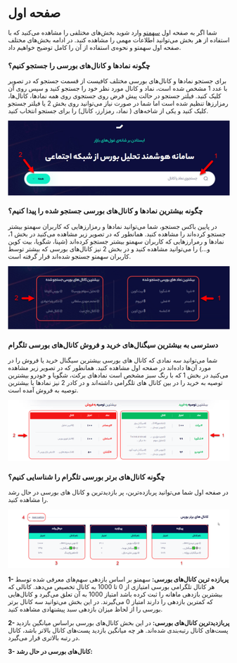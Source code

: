 # صفحه اول

شما اگر به صفحه اول [سهمتو](https://sahmeto.com/) وارد شوید بخش‌های مختلفی را مشاهده می‌کنید که با استفاده از هر بخش می‌توانید اطلاعات مهمی را مشاهده کنید. در ادامه بخش‌های مختلف صفحه اول سهمتو و نحوه‌ی استفاده از آن را کامل توضیح خواهیم داد. 

### چگونه نمادها و کانال‌های بورسی را جستجو کنیم؟

برای جستجو نمادها و کانال‌های بورسی مختلف کافیست از قسمت جستجو که در تصویر با عدد 1 مشخص شده است، نماد و کانال مورد نظر خود را جستجو کنید و سپس روی آن کلیک کنید. فیلتر جستجو در حالت پیش فرض روی جستجوی روی همه نمادها، کانال‌ها، رمزارزها تنظیم شده است اما شما در صورت نیاز می‌توانید روی بخش 2 یا فیلتر جستجو کلیک کنید و یکی از شاخه‌های \( نماد، رمزارز، کانال\) را برای جستجو انتخاب کنید. 

![&#x646;&#x62D;&#x648;&#x647; &#x6CC; &#x62C;&#x633;&#x62A;&#x62C;&#x648; &#x646;&#x645;&#x627;&#x62F; &#x648; &#x6A9;&#x627;&#x646;&#x627;&#x644; &#x628;&#x648;&#x631;&#x633;&#x6CC; &#x62F;&#x631; &#x633;&#x647;&#x645;&#x62A;&#x648;](../.gitbook/assets/jsthw.jpg)

### **چگونه بیشترین نمادها و کانال‌های بورسی جستجو شده را پیدا کنیم؟**

در پایین باکس جستجو، شما می‌توانید نمادها و رمزارزهایی که کاربران سهمتو بیشتر جستجو کرده‌اند را مشاهده کنید. همانطور که در تصویر زیر مشاهده می‌کنید در بخش 1، نمادها و رمرارزهایی که کاربران سهمتو بیشتر جستجو کرده‌اند \(شپنا، شگویا، بیت کوین و...\) را می‌توانید مشاهده کنید و در بخش 2 نیز کانال‌های بورسی که بیشتر توسط کاربران سهمتو جستجو شده‌اند قرار گرفته است. 

![&#x62F;&#x633;&#x62A;&#x631;&#x633;&#x6CC; &#x628;&#x647; &#x628;&#x6CC;&#x634;&#x62A;&#x631;&#x6CC;&#x646; &#x62C;&#x633;&#x62A;&#x62C;&#x648;&#x647;&#x627;&#x6CC; &#x627;&#x62E;&#x6CC;&#x631; &#x6A9;&#x627;&#x631;&#x628;&#x631;&#x627;&#x646; &#x633;&#x647;&#x645;&#x62A;&#x648;](../.gitbook/assets/nmadha-w-kanal-hay-pr-jsthw.png)

### دسترسی به بیشترین سیگنال‌های خرید و فروش کانال‌های بورسی تلگرام

شما می‌توانید سه نمادی که کانال های بورسی بیشترین سیگنال خرید یا فروش را در مورد آن‌ها داده‌اند در صفحه اول مشاهده کنید. همانطور که در تصویر زیر مشاهده می‌کنید در بخش 1 که با رنگ سبز مشخص است نمادهای برکت، شگویا و خودرو بیشترین توصیه به خرید را در بین کانال های تلگرامی داشته‌اند و در کادر 2 نیز نمادها با بیشترین توصیه به فروش آمده است. 

![&#x646;&#x645;&#x627;&#x62F;&#x647;&#x627; &#x628;&#x627; &#x628;&#x6CC;&#x634;&#x62A;&#x631;&#x6CC;&#x646; &#x633;&#x6CC;&#x6AF;&#x646;&#x627;&#x644; &#x62E;&#x631;&#x6CC;&#x62F; &#x648; &#x641;&#x631;&#x648;&#x634;](../.gitbook/assets/twsyh-bh-khryd-w-frwsh.png)

### چگونه کانال‌های برتر بورسی تلگرام را شناسایی کنیم؟

در صفحه اول شما می‌توانید پربازده‌ترین، پر بازدیدترین و کانال های بورسی در حال رشد را مشاهده کنید. 

![](../.gitbook/assets/kanal-hay-brtr.png)

**1-** **پربازده ترین کانال‌های بورسی:** سهمتو بر اساس بازدهی سهم‌های معرفی شده توسط هر کانال تلگرامی بورسی امتیازی از 0 تا 1000 به کانال تخصیص می‌دهد. کانالی که بیشترین بازدهی ماهانه را ثبت کرده باشد امتیاز 1000 به آن تعلق می‌گیرد و کانال‌هایی که کمترین بازدهی را دارند امتیاز 0 می‌گیرند. در این بخش می‌توانید سه کانال برتر بورسی را از لحاظ میزان بازدهی سبد پیشنهادی مشاهده کنید. 

**2- پربازدیدترین کانال‌های بورسی:** در این بخش کانال‌های بورسی براساس میانگین بازدید پست‌های کانال رتبه‌بندی شده‌اند. هر چه میانگین بازدید پست‌های کانال بالاتر باشد، کانال در رتبه بالاتری قرار می‌گیرد.

**3- کانال‌های بورسی در حال رشد:** 

### 

### 









